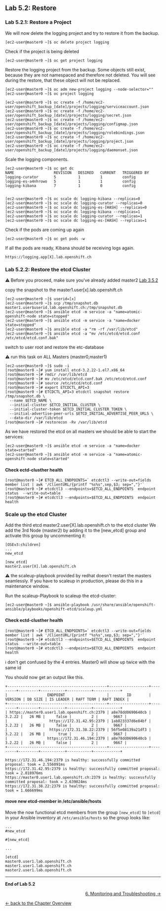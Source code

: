 ## Lab 5.2: Restore

<a name="5.2.1"> </a>
### Lab 5.2.1: Restore a Project

We will now delete the logging project and try to restore it from the backup.
```
[ec2-user@master0 ~]$ oc delete project logging
```

Check if the project is being deleted
```
[ec2-user@master0 ~]$ oc get project logging
```

Restore the logging project from the backup. Some objects still exist, because they are not namespaced and therefore not deleted. You will see during the restore, that these object will not be replaced.
```
[ec2-user@master0 ~]$ oc adm new-project logging --node-selector=""
[ec2-user@master0 ~]$ oc project logging

[ec2-user@master0 ~]$ oc create -f /home/ec2-user/openshift_backup_[date]/projects/logging/serviceaccount.json
[ec2-user@master0 ~]$ oc create -f /home/ec2-user/openshift_backup_[date]/projects/logging/secret.json
[ec2-user@master0 ~]$ oc create -f /home/ec2-user/openshift_backup_[date]/projects/logging/configmap.json
[ec2-user@master0 ~]$ oc create -f /home/ec2-user/openshift_backup_[date]/projects/logging/rolebindings.json
[ec2-user@master0 ~]$ oc create -f /home/ec2-user/openshift_backup_[date]/projects/logging/project.json
[ec2-user@master0 ~]$ oc create -f /home/ec2-user/openshift_backup_[date]/projects/logging/daemonset.json
```

Scale the logging components.
```
[ec2-user@master0 ~]$ oc get dc
NAME                  REVISION   DESIRED   CURRENT   TRIGGERED BY
logging-curator       5          1         1         config
logging-es-a4nhrowo   5          1         1         config
logging-kibana        7          1         0         config


[ec2-user@master0 ~]$ oc scale dc logging-kibana --replicas=0
[ec2-user@master0 ~]$ oc scale dc logging-curator --replicas=0
[ec2-user@master0 ~]$ oc scale dc logging-es-[HASH] --replicas=0
[ec2-user@master0 ~]$ oc scale dc logging-kibana --replicas=1
[ec2-user@master0 ~]$ oc scale dc logging-curator --replicas=1
[ec2-user@master0 ~]$ oc scale dc logging-es-[HASH] --replicas=1
``` 

Check if the pods are coming up again
```
[ec2-user@master0 ~]$ oc get pods -w
```

If all the pods are ready, Kibana should be receiving logs again.
```
https://logging.app[X].lab.openshift.ch
```


<a name="5.2.2"></a>
### Lab 5.2.2: Restore the etcd Cluster ###

:warning: Before you proceed, make sure you've already added master2 [Lab 3.5.2](35_add_new_node_and_master.md#3.5.2)

copy the snapshot to the master1.user[x].lab.openshift.ch
```
[ec2-user@master0 ~]$ userid=[x]
[ec2-user@master0 ~]$ scp /tmp/snapshot.db master1.user$userid.lab.openshift.ch:/tmp/snapshot.db
[ec2-user@master0 ~]$ ansible etcd -m service -a "name=atomic-openshift-node state=stopped"
[ec2-user@master0 ~]$ ansible etcd -m service -a "name=docker state=stopped"
[ec2-user@master0 ~]$ ansible etcd -a "rm -rf /var/lib/etcd"
[ec2-user@master0 ~]$ ansible etcd -a "mv /etc/etcd/etcd.conf /etc/etcd/etcd.conf.bak"
```

switch to user root and restore the etc-database

:warning: run this task on ALL Masters (master0,master1)
```
[ec2-user@master0 ~]$ sudo -i
[root@master0 ~]# yum install etcd-3.2.22-1.el7.x86_64
[root@master0 ~]# rmdir /var/lib/etcd
[root@master0 ~]# mv /etc/etcd/etcd.conf.bak /etc/etcd/etcd.conf
[root@master0 ~]# source /etc/etcd/etcd.conf
[root@master0 ~]# export ETCDCTL_API=3
[root@master0 ~]# ETCDCTL_API=3 etcdctl snapshot restore /tmp/snapshot.db \
  --name $ETCD_NAME \
  --initial-cluster $ETCD_INITIAL_CLUSTER \
  --initial-cluster-token $ETCD_INITIAL_CLUSTER_TOKEN \
  --initial-advertise-peer-urls $ETCD_INITIAL_ADVERTISE_PEER_URLS \
  --data-dir /var/lib/etcd
[root@master0 ~]# restorecon -Rv /var/lib/etcd
```

As we have restored the etcd on all masters we should be able to start the services:
```
[ec2-user@master0 ~]$ ansible etcd -m service -a "name=docker state=started"
[ec2-user@master0 ~]$ ansible etcd -m service -a "name=atomic-openshift-node state=started"
```

#### Check ectd-clusther health ####
```
[root@master0 ~]# ETCD_ALL_ENDPOINTS=` etcdctl3 --write-out=fields   member list | awk '/ClientURL/{printf "%s%s",sep,$3; sep=","}'`
[root@master0 ~]# etcdctl3 --endpoints=$ETCD_ALL_ENDPOINTS  endpoint status  --write-out=table
[root@master0 ~]# etcdctl3 --endpoints=$ETCD_ALL_ENDPOINTS  endpoint health
```

### Scale up the etcd Cluster ###
Add the third etcd master2.user[X].lab.openshift.ch to the etcd cluster
We add the 3rd Node (master2) by adding it to the [new_etcd] group and activate this group by uncommenting it:
```
[OSEv3:children]
...
new_etcd 

[new_etcd] 
master2.user[X].lab.openshift.ch 
```

:warning: the scaleup-playbook provided by redhat doesn't restart the masters seamlessly. If you have to scaleup in production, please do this in a maintenance window.

Run the scaleup-Playbook to scaleup the etcd-cluster:
```
[ec2-user@master0 ~]$ ansible-playbook /usr/share/ansible/openshift-ansible/playbooks/openshift-etcd/scaleup.yml
```

#### Check ectd-clusther health ####
```
[root@master0 ~]# ETCD_ALL_ENDPOINTS=` etcdctl3 --write-out=fields   member list | awk '/ClientURL/{printf "%s%s",sep,$3; sep=","}'`
[root@master0 ~]# etcdctl3 --endpoints=$ETCD_ALL_ENDPOINTS  endpoint status  --write-out=table
[root@master0 ~]# etcdctl3 --endpoints=$ETCD_ALL_ENDPOINTS  endpoint health
```

:information_source: don't get confused by the 4 entries. Master0 will show up twice with the same id

You should now get an output like this.
```
+---------------------------------------------+------------------+---------+---------+-----------+-----------+------------+
|                  ENDPOINT                   |        ID        | VERSION | DB SIZE | IS LEADER | RAFT TERM | RAFT INDEX |
+---------------------------------------------+------------------+---------+---------+-----------+-----------+------------+
| https://master0.user1.lab.openshift.ch:2379 | a8e78dd0690640cb |  3.2.22 |   26 MB |     false |         2 |       9667 |
|                   https://172.31.42.95:2379 | 1ab823337d6e84bf |  3.2.22 |   26 MB |     false |         2 |       9667 |
|                   https://172.31.38.22:2379 | 56f5e08139a21df3 |  3.2.22 |   26 MB |      true |         2 |       9667 |
|                  https://172.31.46.194:2379 | a8e78dd0690640cb |  3.2.22 |   26 MB |     false |         2 |       9667 |
+---------------------------------------------+------------------+---------+---------+-----------+-----------+------------+

https://172.31.46.194:2379 is healthy: successfully committed proposal: took = 2.556091ms
https://172.31.42.95:2379 is healthy: successfully committed proposal: took = 2.018976ms
https://master0.user1.lab.openshift.ch:2379 is healthy: successfully committed proposal: took = 2.639024ms
https://172.31.38.22:2379 is healthy: successfully committed proposal: took = 1.666699ms

```

#### move new etcd-member in /etc/ansible/hosts ####

Move the now functional etcd members from the group `[new_etcd]` to `[etcd]` in your Ansible inventory at `/etc/ansible/hosts` so the group looks like:


```
...
#new_etcd

#[new_etcd]

...

[etcd]
master0.user1.lab.openshift.ch
master1.user1.lab.openshift.ch
master2.user1.lab.openshift.ch
```

---

**End of Lab 5.2**

<p width="100px" align="right"><a href="60_monitoring_troubleshooting.md">6. Monitoring and Troubleshooting →</a></p>

[← back to the Chapter Overview](50_backup_restore.md)
